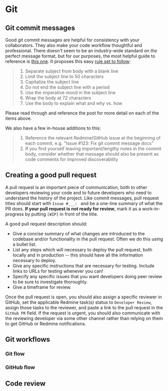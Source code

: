 # Git

## Git commit messages

Good git commit messages are helpful for consistency with your collaborators. They also make your code workflow thoughtful and professional. There doesn't seem to be an industry-wide standard on _the_ perfect message format, but for our purposes, the most helpful guide to reference is [this one](http://chris.beams.io/posts/git-commit/). It proposes this easy [rule set to follow](http://chris.beams.io/posts/git-commit/#seven-rules):

> 1. Separate subject from body with a blank line
> 1. Limit the subject line to 50 characters
> 1. Capitalize the subject line
> 1. Do not end the subject line with a period
> 1. Use the imperative mood in the subject line
> 1. Wrap the body at 72 characters
> 1. Use the body to explain what and why vs. how

Please read through and reference the post for more detail on each of the items above.

We also have a few in-house additions to this:

> 1. Reference the relevant Redmine/GitHub issue at the beginning of each commit, e.g. "Issue #123: Fix git commit message docs"
> 1. If you find yourself leaving important/lengthy notes in the commit body, consider whether that message should also be present as code comments for improved discoverability

## Creating a good pull request

A pull request is an important piece of communication, both to other developers reviewing your code and to future developers who need to understand the history of the project.
Like commit messages, pull request titles should start with `Issue #___: ` and be a one-line summary of what the PR does. **If your pull request is not ready for review**, mark it
as a work-in-progress by putting `[WIP]` in front of the title.

 A good pull request description should:

- Give a concise summary of what changes are introduced to the codebase and/or functionality in the pull request. Often we do this using a bullet list.
- List any steps which will necessary to deploy the pull request, both locally and in production -- this should have all the information necessary to deploy.
- Give any specific instructions that are necessary for testing. Include links to URLs for testing whenever you can!
- Specify any specific issues that you want developers doing peer review to be sure to investigate thoroughly.
- Give a timeframe for review.

Once the pull request is open, you should also assign a specific reviewer in GitHub, set the applicable Redmine task(s) status to `Developer Review`, assign those
 tasks to the reviewer, and paste a link to the pull request in the `GitHub PR` field. If the request is urgent, you should also communicate with the reviewing developer
 via some other channel rather than relying on them to get GitHub or Redmine notifications.

## Git workflows

### Git flow

### GitHub flow

## Code review
